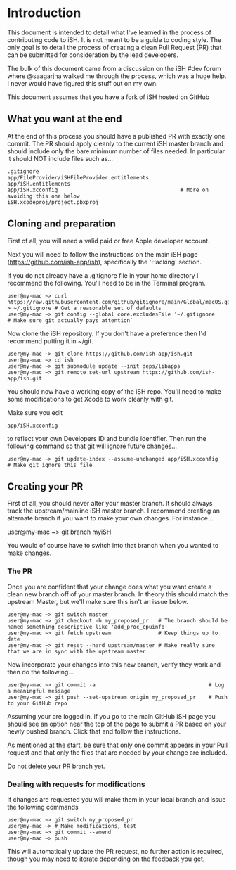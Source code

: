 # Introduction
This document is intended to detail what I've learned in the process of contributing code to iSH.  It is not meant to be a guide to coding style.  The only goal is to detail the process of creating a clean Pull Request (PR) that can be submitted for consideration by the lead developers.

The bulk of this document came from a discussion on the iSH #dev forum where @saagarjha walked me through the process, which was a huge help.  I never would have figured this stuff out on my own.

This document assumes that you have a fork of iSH hosted on GitHub

## What you want at the end

At the end of this process you should have a published PR with exactly one commit.  The PR should apply cleanly to the current iSH master branch and should include only the bare minimum number of files needed.  In particular it should NOT include files such as...

```
.gitignore
app/FileProvider/iSHFileProvider.entitlements
app/iSH.entitlements
app/iSH.xcconfig                                       # More on avoiding this one below
iSH.xcodeproj/project.pbxproj
```

## Cloning and preparation

First of all, you will need a valid paid or free Apple developer account.  

Next you will need to follow the instructions on the main iSH page (https://github.com/ish-app/ish), specifically the 'Hacking' section.

If you do not already have a .gitignore file in your home directory I recommend the following.  You'll need to be in the Terminal program. 

```
user@my-mac ~> curl  https://raw.githubusercontent.com/github/gitignore/main/Global/macOS.gitignore > ~/.gitignore # Get a reasonable set of defaults
user@my-mac ~> git config --global core.excludesFile '~/.gitignore                                              # Make sure git actually pays attention`

```
Now clone the iSH repository.  If you don't have a preference then I'd recommend putting it in ~/git.

```
user@my-mac ~> git clone https://github.com/ish-app/ish.git
user@my-mac ~> cd ish
user@my-mac ~> git submodule update --init deps/libapps
user@my-mac ~> git remote set-url upstream https://github.com/ish-app/ish.git
```

You should now have a working copy of the iSH repo.  You'll need to make some modifications to get Xcode to work cleanly with git.

Make sure you edit 

```
app/iSH.xcconfig
```

to reflect your own Developers ID and bundle identifier.  Then run the following command so that git will ignore future changes...

```
user@my-mac ~> git update-index --assume-unchanged app/iSH.xcconfig           # Make git ignore this file
```

## Creating your PR
First of all, you should never alter your master branch.  It should always track the upstream/mainline iSH master branch.  I recommend creating an alternate branch if you want to make your own changes.  For instance...

user@my-mac ~> git branch myiSH

You would of course have to switch into that branch when you wanted to make changes.  

### The PR
Once you are confident that your change does what you want create a clean new branch off of your master branch.  In theory this should match the upstream Master, but we'll make sure this isn't an issue below.

```
user@my-mac ~> git switch master
user@my-mac ~> git checkout -b my_proposed_pr   # The branch should be named something descriptive like 'add_proc_cpuinfo'
user@my-mac ~> git fetch upstream               # Keep things up to date
user@my-mac ~> git reset --hard upstream/master # Make really sure that we are in sync with the upstream master
```

Now incorporate your changes into this new branch, verify they work and then do the following...

```
user@my-mac ~> git commit -a                                    # Log a meaningful message
user@my-mac ~> git push --set-upstream origin my_proposed_pr    # Push to your GitHub repo
```

Assuming your are logged in, if you go to the main GitHub iSH page you should see an option near the top of the page to submit a PR based on your newly pushed branch.  Click that and follow the instructions.

As mentioned at the start, be sure that only one commit appears in your Pull request and that only the files that are needed by your change are included.

Do not delete your PR branch yet. 

### Dealing with requests for modifications
If changes are requested you will make them in your local branch and issue the following commands

```
user@my-mac ~> git switch my_proposed_pr
user@my-mac ~> # Make modifications, test
user@my-mac ~> git commit --amend
user@my-mac ~> push
```

This will automatically update the PR request, no further action is required, though you may need to iterate depending on the feedback you get.

